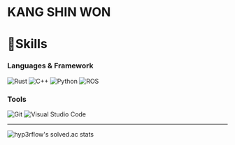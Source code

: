# KANG SHIN WON
<!--
[![Solved.ac Profile](http://mazassumnida.wtf/api/v2/generate_badge?boj=wnfansl788)](https://solved.ac/wnfansl788)
-->
# 👋Skills
### Languages & Framework

![Rust](https://img.shields.io/badge/rust-%23000000.svg?style=for-the-badge&logo=rust&logoColor=white) ![C++](https://img.shields.io/badge/c++-%2300599C.svg?style=for-the-badge&logo=c%2B%2B&logoColor=white) ![Python](https://img.shields.io/badge/python-3670A0?style=for-the-badge&logo=python&logoColor=ffdd54) ![ROS](https://img.shields.io/badge/ros-%230A0FF9.svg?style=for-the-badge&logo=ros&logoColor=white)

### Tools

![Git](https://img.shields.io/badge/git-%23F05033.svg?style=for-the-badge&logo=git&logoColor=white) ![Visual Studio Code](https://img.shields.io/badge/Visual%20Studio%20Code-0078d7.svg?style=for-the-badge&logo=visual-studio-code&logoColor=white)

---

![hyp3rflow's solved.ac stats](https://github-readme-solvedac.hyp3rflow.vercel.app/api/?handle=wnfansl788)
